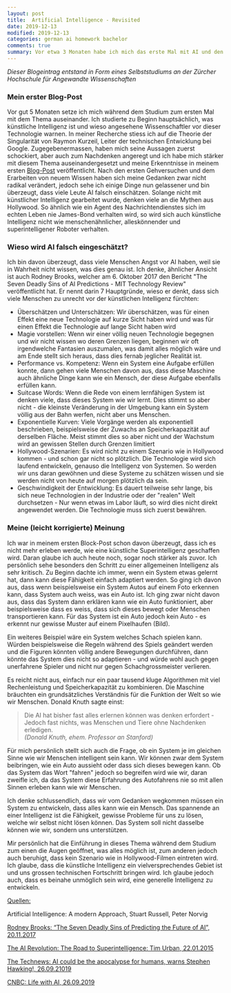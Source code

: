 ```yaml
---
layout: post
title:  Artificial Intelligence - Revisited
date: 2019-12-13
modified: 2019-12-13
categories: german ai homework bachelor
comments: true
summary: Vor etwa 3 Monaten habe ich mich das erste Mal mit AI und den dazugehörigen Risiken auseinandergesetzt. In der Zwischenzeit habe ich einiges gelernt und entsprechend eine neue Ansicht zu diesem Thema. Ich denke viele Menschen schätzen AI falsch ein - in diesem Post möchte ich erklären wieso
---
```


*Dieser Blogeintrag entstand in Form eines Selbststudiums an der Zürcher Hochschule für Angewandte Wissenschaften*

### Mein erster Blog-Post

Vor gut 5 Monaten setze ich mich während dem Studium zum ersten Mal mit dem Thema auseinander. Ich studierte zu Beginn hauptsächlich, was künstliche Intelligenz ist und wieso angesehene Wissenschaftler vor dieser Technologie warnen. In meiner Recherche stiess ich auf die Theorie der Singularität von Raymon Kurzeil, Leiter der technischen Entwicklung bei Google. Zugegebenermassen, haben mich seine Aussagen zuerst schockiert, aber auch zum Nachdenken angeregt und ich habe mich stärker mit diesem Thema auseinandergesetzt und meine Erkenntnisse in meinem ersten [Blog-Post](https://sagerpascal.github.io/ict/2019/09/26/AI/) veröffentlicht. Nach den ersten Gehversuchen und dem Erarbeiten von neuem Wissen haben sich meine Gedanken zwar nicht radikal verändert, jedoch sehe ich einige Dinge nun gelassener und bin überzeugt, dass viele Leute AI falsch einschätzen. Solange nicht mit künstlicher Intelligenz gearbeitet wurde, denken viele an die Mythen aus Hollywood. So ähnlich wie ein Agent des Nachrichtendienstes sich im echten Leben nie James-Bond verhalten wird, so wird sich auch künstliche Intelligenz nicht wie menschenähnlicher, alleskönnender und superintelligener Roboter verhalten.



### Wieso wird AI falsch eingeschätzt?

Ich bin davon überzeugt, dass viele Menschen Angst vor AI haben, weil sie in Wahrheit nicht wissen, was dies genau ist. Ich denke, ähnlicher Ansicht ist auch Rodney Brooks, welcher am 6. Oktober 2017 den Bericht "The Seven Deadly Sins of AI Predictions - MIT Technology Review" veröffentlicht hat. Er nennt darin 7 Hauptgründe, wieso er denkt, dass sich viele Menschen zu unrecht vor der künstlichen Intelligenz fürchten:

- Überschätzen und Unterschätzen: Wir überschätzen, was für einen Effekt eine neue Technologie auf kurze Sicht haben wird und was für einen Effekt die Technologie auf lange Sicht haben wird
- Magie vorstellen: Wenn wir einer völlig neuen Technologie begegnen und wir nicht wissen wo deren Grenzen liegen, beginnen wir oft irgendwelche Fantasien auszumalen, was damit alles möglich wäre und am Ende stellt sich heraus, dass dies fernab jeglicher Realität ist.
- Performance vs. Kompetenz: Wenn ein System eine Aufgabe erfüllen konnte, dann gehen viele Menschen davon aus, dass diese Maschine auch ähnliche Dinge kann wie ein Mensch, der diese Aufgabe ebenfalls erfüllen kann.
- Suitcase Words: Wenn die Rede von einem lernfähigen System ist denken viele, dass dieses System wie wir lernt. Dies stimmt so aber nicht - die kleinste Veränderung in der Umgebung kann ein System völlig aus der Bahn werfen, nicht aber uns Menschen.
- Exponentielle Kurven: Viele Vorgänge werden als exponentiell beschrieben, beispielsweise der Zuwachs an Speicherkapazität auf derselben Fläche. Meist stimmt dies so aber nicht und der Wachstum wird an gewissen Stellen durch Grenzen limitiert
- Hollywood-Szenarien: Es wird nicht zu einem Szenario wie in Hollywood kommen - und schon gar nicht so plötzlich. Die Technologie wird sich laufend entwickeln, genauso die Intelligenz von Systemen. So werden wir uns daran gewöhnen und diese Systeme zu schätzen wissen und sie werden nicht von heute auf morgen plötzlich da sein.
- Geschwindigkeit der Entwicklung: Es dauert teilweise sehr lange, bis sich neue Technologien in der Industrie oder der "realen" Welt durchsetzen - Nur wenn etwas im Labor läuft, so wird dies nicht direkt angewendet werden. Die Technologie muss sich zuerst bewähren.



### Meine (leicht korrigierte) Meinung

Ich war in meinem ersten Block-Post schon davon überzeugt, dass ich es nicht mehr erleben werde, wie eine künstliche Superintelligenz geschaffen wird. Daran glaube ich auch heute noch, sogar noch stärker als zuvor. Ich persönlich sehe besonders den Schritt zu einer allgemeinen Intelligenz als sehr kritisch. Zu Beginn dachte ich immer, wenn ein System etwas gelernt hat, dann kann diese Fähigkeit einfach adaptiert werden. So ging ich davon aus, dass wenn beispielsweise ein System Autos auf einem Foto erkennen kann, dass System auch weiss, was ein Auto ist. Ich ging zwar nicht davon aus, dass das System dann erklären kann wie ein Auto funktioniert, aber beispielsweise dass es weiss, dass sich dieses bewegt oder Menschen transportieren kann. Für das System ist ein Auto jedoch kein Auto - es erkennt nur gewisse Muster auf einem Pixelhaufen (Bild).

Ein weiteres Beispiel wäre ein System welches Schach spielen kann. Würden beispielsweise die Regeln während des Spiels geändert werden und die Figuren könnten völlig andere Bewegungen durchführen, dann könnte das System dies nicht so adaptieren - und würde wohl auch gegen unerfahrene Spieler und nicht nur gegen Schachgrossmeister verlieren.

Es reicht nicht aus, einfach nur ein paar tausend kluge Algorithmen mit viel Rechenleistung und Speicherkapazität zu kombinieren. Die Maschine bräuchten ein grundsätzliches Verständnis für die Funktion der Welt so wie wir Menschen. Donald Knuth sagte einst:

> Die AI hat bisher fast alles erlernen können was denken erfordert - Jedoch fast nichts, was Menschen und Tiere ohne Nachdenken erledigen. <br>*(Donald Knuth, ehem. Professor an Stanford)*

Für mich persönlich stellt sich auch die Frage, ob ein System je im gleichen Sinne wie wir Menschen intelligent sein kann. Wir können zwar dem System beibringen, wie ein Auto aussieht oder dass sich dieses bewegen kann. Ob das System das Wort "fahren" jedoch so begreifen wird wie wir, daran zweifle ich, da das System diese Erfahrung des Autofahrens nie so mit allen Sinnen erleben kann wie wir Menschen.

Ich denke schlussendlich, dass wir vom Gedanken wegkommen müssen ein System zu entwickeln, dass alles kann wie ein Mensch. Das spannende an einer Intelligenz ist die Fähigkeit, gewisse Probleme für uns zu lösen, welche wir selbst nicht lösen können. Das System soll nicht dasselbe können wie wir, sondern uns unterstützen. 

Mir persönlich hat die Einführung in dieses Thema während dem Studium zum einen die Augen geöffnet, was alles möglich ist, zum anderen jedoch auch beruhigt, dass kein Szenario wie in Hollywood-Filmen eintreten wird. Ich glaube, dass die künstliche Intelligenz ein vielversprechendes Gebiet ist und uns grossen technischen Fortschritt bringen wird. Ich glaube jedoch auch, dass es beinahe unmöglich sein wird, eine generelle Intelligenz zu entwickeln. 







<u>Quellen:</u>

Artificial Intelligence: A modern Approach, Stuart Russell, Peter Norvig

[Rodney Brooks: “The Seven Deadly Sins of Predicting the Future of AI”, 20.11.2017](http://rodneybrooks.com/the-seven-deadly-sins-of-predicting-the-future-of-ai/)

[The AI Revolution: The Road to Superintelligence: Tim Urban, 22.01.2015](https://waitbutwhy.com/2015/01/artificial-intelligence-revolution-1.html)

[The Technews: AI could be the apocalypse for humans, warns Stephen Hawking!, 26.09.21019](http://thetechnews.com/2016/10/20/ai-could-be-the-apocalypse-for-humans-warned-by-stephen-hawking/)

[CNBC: Life with AI, 26.09.2019](https://www.cnbc.com/2018/03/13/elon-musk-at-sxsw-a-i-is-more-dangerous-than-nuclear-weapons.html)









